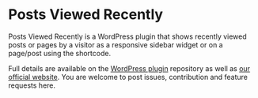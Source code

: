 # Posts Viewed Recently

Posts Viewed Recently is a WordPress plugin that shows recently viewed posts or pages by a visitor as a responsive sidebar widget or on a page/post using the shortcode.

Full details are available on the [WordPress plugin](https://wordpress.org/plugins/posts-viewed-recently/) repository as well as [our official website](https://www.astech.club/wordpress-javascript-jquery-plugins/posts-viewed-recently/). You are welcome to post issues, contribution and feature requests here.
